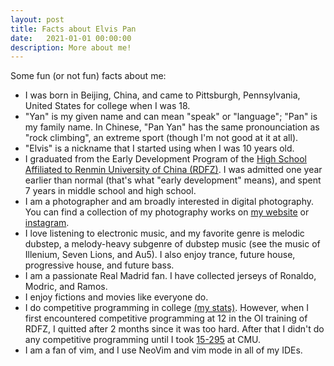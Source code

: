 ```yaml
---
layout: post
title: Facts about Elvis Pan
date:   2021-01-01 00:00:00
description: More about me!
---
```


Some fun (or not fun) facts about me:
- I was born in Beijing, China, and came to Pittsburgh, Pennsylvania, United States for college when I was 18.
- "Yan" is my given name and can mean "speak" or "language"; "Pan" is my family name. In Chinese, "Pan Yan" has the same pronounciation as "rock climbing", an extreme sport (though I'm not good at it at all).
- "Elvis" is a nickname that I started using when I was 10 years old.
- I graduated from the Early Development Program of the [High School Affiliated to Renmin University of China (RDFZ)](https://en.wikipedia.org/wiki/High_School_Affiliated_to_Renmin_University_of_China). I was admitted one year earlier than normal (that's what "early development" means), and spent 7 years in middle school and high school.
- I am a photographer and am broadly interested in digital photography. You can find a collection of my photography works on [my website](https://elvis-pan.github.io/gallery/) or [instagram](https://www.instagram.com/elvispanphoto/).
- I love listening to electronic music, and my favorite genre is melodic dubstep, a melody-heavy subgenre of dubstep music (see the music of Illenium, Seven Lions, and Au5). I also enjoy trance, future house, progressive house, and future bass.
- I am a passionate Real Madrid fan. I have collected jerseys of Ronaldo, Modric, and Ramos.
- I enjoy fictions and movies like everyone do.
- I do competitive programming in college [(my stats)](https://elvis-pan.github.io/projects/cp/). However, when I first encountered competitive programming at 12 in the OI training of RDFZ, I quitted after 2 months since it was too hard. After that I didn't do any competitive programming until I took [15-295](https://contest.cs.cmu.edu/295/f20/) at CMU.
- I am a fan of vim, and I use NeoVim and vim mode in all of my IDEs.

